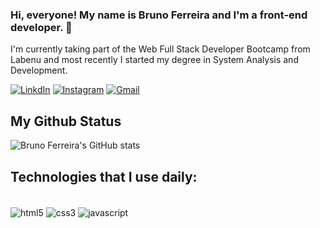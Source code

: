 ### Hi, everyone! My name is Bruno Ferreira and I'm a front-end developer. 👋
I'm currently taking part of the Web Full Stack Developer Bootcamp from Labenu and most recently I started my degree in System Analysis and Development. 

[![LinkdIn](https://img.shields.io/badge/LinkedIn-0077B5?style=for-the-badge&logo=linkedin&logoColor=white)](https://www.linkedin.com/in/bruno-ferreira-3ab25ba7/)
[![Instagram](https://img.shields.io/badge/Instagram-E4405F?style=for-the-badge&logo=instagram&logoColor=white)](https://www.linkedin.com/in/bruno-ferreira-3ab25ba7/)
[![Gmail](https://img.shields.io/badge/Gmail-D14836?style=for-the-badge&logo=gmail&logoColor=white)](bgsf1991@gmail.com)

	

## My Github Status

![Bruno Ferreira's GitHub stats](https://github-readme-stats.vercel.app/api?username=devbrunoferreira&show_icons=true&theme=merko)

## Technologies that I use daily:

<div style = "display: inline_block"><br/>
  <img align = "center" alt = "html5" src = "https://img.shields.io/badge/HTML5-E34F26?style=for-the-badge&logo=html5&logoColor=white">  
  <img align = "center" alt = "css3" src = "https://img.shields.io/badge/CSS3-1572B6?style=for-the-badge&logo=css3&logoColor=white">  
  <img align = "center" alt = "javascript" src = "https://img.shields.io/badge/JavaScript-323330?style=for-the-badge&logo=javascript&logoColor=F7DF1E">  
</div>
